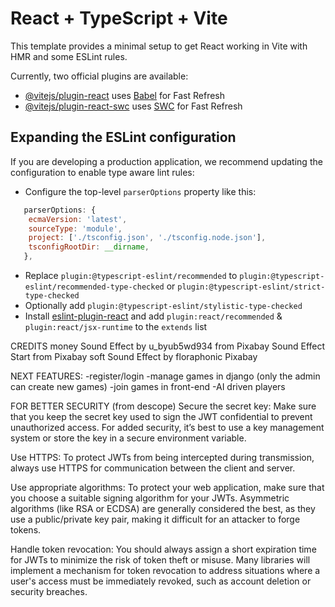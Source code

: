 # React + TypeScript + Vite

This template provides a minimal setup to get React working in Vite with HMR and some ESLint rules.

Currently, two official plugins are available:

- [@vitejs/plugin-react](https://github.com/vitejs/vite-plugin-react/blob/main/packages/plugin-react/README.md) uses [Babel](https://babeljs.io/) for Fast Refresh
- [@vitejs/plugin-react-swc](https://github.com/vitejs/vite-plugin-react-swc) uses [SWC](https://swc.rs/) for Fast Refresh

## Expanding the ESLint configuration

If you are developing a production application, we recommend updating the configuration to enable type aware lint rules:

- Configure the top-level `parserOptions` property like this:

```js
   parserOptions: {
    ecmaVersion: 'latest',
    sourceType: 'module',
    project: ['./tsconfig.json', './tsconfig.node.json'],
    tsconfigRootDir: __dirname,
   },
```

- Replace `plugin:@typescript-eslint/recommended` to `plugin:@typescript-eslint/recommended-type-checked` or `plugin:@typescript-eslint/strict-type-checked`
- Optionally add `plugin:@typescript-eslint/stylistic-type-checked`
- Install [eslint-plugin-react](https://github.com/jsx-eslint/eslint-plugin-react) and add `plugin:react/recommended` & `plugin:react/jsx-runtime` to the `extends` list

CREDITS
money Sound Effect by u_byub5wd934 from Pixabay
Sound Effect Start from Pixabay
soft Sound Effect by floraphonic Pixabay

NEXT FEATURES:
-register/login
-manage games in django (only the admin can create new games)
-join games in front-end
-AI driven players

FOR BETTER SECURITY (from descope)
Secure the secret key: Make sure that you keep the secret key used to sign the JWT confidential to prevent unauthorized access. For added security, it’s best to use a key management system or store the key in a secure environment variable.

Use HTTPS: To protect JWTs from being intercepted during transmission, always use HTTPS for communication between the client and server.

Use appropriate algorithms: To protect your web application, make sure that you choose a suitable signing algorithm for your JWTs. Asymmetric algorithms (like RSA or ECDSA) are generally considered the best, as they use a public/private key pair, making it difficult for an attacker to forge tokens.

Handle token revocation: You should always assign a short expiration time for JWTs to minimize the risk of token theft or misuse. Many libraries will implement a mechanism for token revocation to address situations where a user's access must be immediately revoked, such as account deletion or security breaches.
